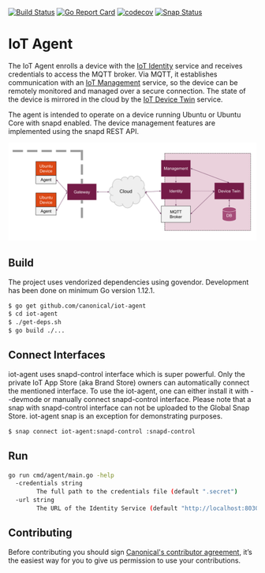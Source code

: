 [![Build Status][travis-image]][travis-url]
[![Go Report Card][goreportcard-image]][goreportcard-url]
[![codecov][codecov-image]][codecov-url]
[![Snap Status](https://build.snapcraft.io/badge/canonical/iot-agent.svg)](https://build.snapcraft.io/user/canonical/iot-agent)
# IoT Agent

The IoT Agent enrolls a device with the [IoT Identity](https://github.com/canonical/iot-identity) service and 
receives credentials to access the MQTT broker. Via MQTT, it establishes communication with
an [IoT Management](https://github.com/canonical/iot-management) service, so the device can be remotely monitored and managed over a
secure connection. The state of the device is mirrored in the cloud by the [IoT Device Twin](https://github.com/canonical/iot-devicetwin) service.

The agent is intended to operate on a device running Ubuntu or Ubuntu Core with snapd enabled. 
The device management features are implemented using the snapd REST API.

  ![IoT Management Solution Overview](docs/IoTManagement.svg)
  

## Build
The project uses vendorized dependencies using govendor. Development has been done on minimum Go version 1.12.1.
```bash
$ go get github.com/canonical/iot-agent
$ cd iot-agent
$ ./get-deps.sh
$ go build ./...
```

## Connect Interfaces
iot-agent uses snapd-control interface which is super powerful. Only the private IoT App Store (aka Brand Store) owners can 
automatically connect the mentioned interface. To use the iot-agent, one can either install it with --devmode or manually connect
snapd-control interface. Please note that a snap with snapd-control interface can not be uploaded to the Global Snap Store. iot-agent
snap is an exception for demonstrating purposes.

```bash
$ snap connect iot-agent:snapd-control :snapd-control
```


## Run
```bash
go run cmd/agent/main.go -help
  -credentials string
        The full path to the credentials file (default ".secret")
  -url string
        The URL of the Identity Service (default "http://localhost:8030/")
```

## Contributing
Before contributing you should sign [Canonical's contributor agreement](https://www.ubuntu.com/legal/contributors), it’s the easiest way for you to give us permission to use your contributions.

[travis-image]: https://travis-ci.org/canonical/iot-agent.svg?branch=master
[travis-url]: https://travis-ci.org/canonical/iot-agent
[goreportcard-image]: https://goreportcard.com/badge/github.com/canonical/iot-agent
[goreportcard-url]: https://goreportcard.com/report/github.com/canonical/iot-agent
[codecov-url]: https://codecov.io/gh/canonical/iot-agent
[codecov-image]: https://codecov.io/gh/canonical/iot-agent/branch/master/graph/badge.svg